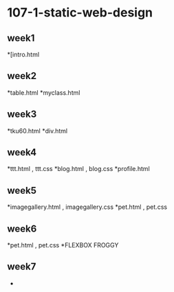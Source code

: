 # 107-1-static-web-design

## week1
*[intro.html

## week2
*table.html
*myclass.html

## week3
*tku60.html
*div.html

## week4
*ttt.html , ttt.css
*blog.html , blog.css
*profile.html

## week5
*imagegallery.html , imagegallery.css
*pet.html , pet.css

## week6
*pet.html , pet.css
*FLEXBOX FROGGY
## week7
*
<!--stackedit_data:
eyJoaXN0b3J5IjpbLTE2Nzk0Nzc0NDddfQ==
-->